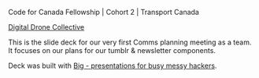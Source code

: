 Code for Canada Fellowship | Cohort 2 | Transport Canada

[Digital Drone Collective](http://digitaldronecollective.com)

This is the slide deck for our very first Comms planning meeting as a team. It focuses on our plans for our tumblr & newsletter components. 

Deck was built with [Big - presentations for busy messy hackers](https://github.com/tmcw/big "presentations for busy messy hackers"). 
